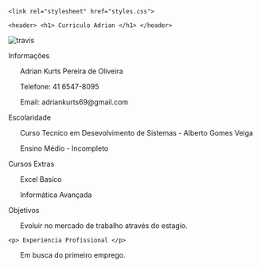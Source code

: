 <!DOCTYPE html>
<html lang="en">
<head>
    <meta charset="UTF-8">
    <meta name="viewport" content="width=device-width, initial-scale=1.0">
    <title>Curriculo Adrian</title>

    <link rel="stylesheet" href="styles.css">
</head>
<body>
   
   
    <header> <h1> Curriculo Adrian </h1> </header>
<img src="./OIP.png" alt="travis">
<p> Informações</p>
<ul> Adrian Kurts Pereira de Oliveira </ul>
<ul> Telefone: 41 6547-8095 </ul>
<ul> Email: adriankurts69@gmail.com </ul>


<p> Escolaridade</p>
   <ul> Curso Tecnico em Desevolvimento de Sistemas - Alberto Gomes Veiga </ul>
   <ul> Ensino Médio - Incompleto </ul>
   <p> Cursos Extras</p>
    <ul> Excel Basíco </ul>
    <ul> Informática Avançada </ul>
    <p> Objetivos </p>
    <ul> Evoluir no mercado de trabalho através do estagio. </ul>

    <p> Experiencia Profissional </p>
<ul> Em busca do primeiro emprego. </ul>


</body>
</html>
